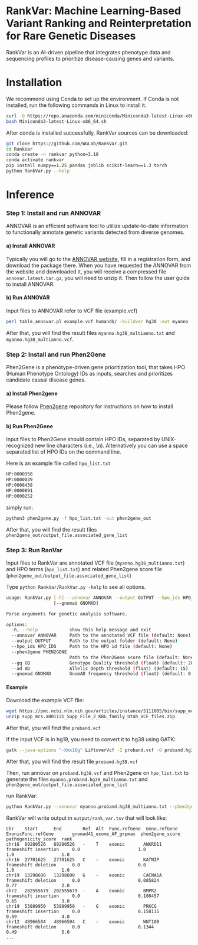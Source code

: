 # RankVar: Machine Learning-Based Variant Ranking and Reinterpretation for Rare Genetic Diseases
RankVar is an AI-driven pipeline that integrates phenotype data and sequencing profiles to prioritize disease-causing genes and variants.

# Installation

We recommend using Conda to set up the environment. If Conda is not installed, run the following commands in Linux to install it.

```bash
curl -O https://repo.anaconda.com/miniconda/Miniconda3-latest-Linux-x86_64.sh
bash Miniconda3-latest-Linux-x86_64.sh
```
After conda is installed successfully, RankVar sources can be downloaded:

```bash
git clone https://github.com/WGLab/RankVar.git
cd RankVar
conda create -n rankvar python=3.10
conda activate rankvar
pip install numpy==1.25 pandas joblib scikit-learn==1.3 torch
python RankVar.py --help
```

# Inference
### Step 1: Install and run ANNOVAR
ANNOVAR is an efficient software tool to utilize update-to-date information to functionally annotate genetic variants detected from diverse genomes.

#### a) Install ANNOVAR

Typically you will go to the [ANNOVAR website](https://annovar.openbioinformatics.org/en/latest/), fill in a registration form, and download the package there. When you have requested the ANNOVAR from the website and downloaded it, you will receive a compressed file ```annovar.latest.tar.gz```, you will need to unzip it. Then follow the user guide to install ANNOVAR. 

#### b) Run ANNOVAR

Input files to ANNOVAR refer to VCF file (example.vcf)

```bash
perl table_annovar.pl example.vcf humandb/ -buildver hg38 -out myanno -remove -protocol refGene,cytoBand,exac03,avsnp147,dbnsfp47a,gnomad41_exome,gnomad41_genome,clinvar_20240917,GTEx_v8_eQTL,GTEx_v8_sQTL -operation gx,r,f,f,f,f,f,f,f,f -nastring . -vcfinput -polish
```
After that, you will find the result files ```myanno.hg38_multianno.txt``` and ```myanno.hg38_multianno.vcf```.

### Step 2: Install and run Phen2Gene
Phen2Gene is a phenotype-driven gene prioritization tool, that takes HPO (Human Phenotype Ontology) IDs as inputs, searches and prioritizes candidate causal disease genes.

#### a) Install Phen2gene
Please follow [Phen2gene](https://github.com/WGLab/Phen2Gene) repository for instructions on how to install Phen2gene.

#### b) Run Phen2Gene

Input files to Phen2Gene should contain HPO IDs, separated by UNIX-recognized new line characters (i.e., \n). Alternatively you can use a space separated list of HPO IDs on the command line.

Here is an example file called ```hpo_list.txt```
```bash
HP:0000358
HP:0000039
HP:0008438
HP:0000891
HP:0000252
```
simply run:
```bash
python3 phen2gene.py -f hpo_list.txt -out phen2gene_out
```
After that, you will find the result files ```phen2gene_out/output_file.associated_gene_list```

### Step 3: Run RanVar

Input files to RankVar are annotated VCF file (```myanno.hg38_multianno.txt```) and HPO terms (```hpo_list.txt```) and related Phen2gene score file (```phen2gene_out/output_file.associated_gene_list```)

Type ```python RankVar/RankVar.py -help``` to see all options.

```bash
usage: RankVar.py [-h] --annovar ANNOVAR --output OUTPUT --hpo_ids HPO_IDS --phen2gene PHEN2GENE [--gq GQ] [--ad AD]
                  [--gnomad GNOMAD]

Parse arguments for genetic analysis software.

options:
  -h, --help            show this help message and exit
  --annovar ANNOVAR     Path to the annotated VCF file (default: None)
  --output OUTPUT       Path to the output folder (default: None)
  --hpo_ids HPO_IDS     Path to the HPO id file (default: None)
  --phen2gene PHEN2GENE
                        Path to the Phen2Gene score file (default: None)
  --gq GQ               Genotype Quality threshold (float) (default: 20)
  --ad AD               Allelic Depth threshold (float) (default: 15)
  --gnomad GNOMAD       GnomAD frequency threshold (float) (default: 0.0001)
```

#### Example

Download the example VCF file:

```bash
wget https://pmc.ncbi.nlm.nih.gov/articles/instance/5111005/bin/supp_mcs.a001131_Supp_File_2_KBG_family_Utah_VCF_files.zip
unzip supp_mcs.a001131_Supp_File_2_KBG_family_Utah_VCF_files.zip
```

After that, you will find the ```proband.vcf```

If the input VCF is in hg19, you need to convert it to hg38 using GATK:

```bash
gatk --java-options "-Xmx16g" LiftoverVcf -I proband.vcf -O proband.hg38.vcf -CHAIN hg19ToHg38.over.chain.gz -REJECT unmapped_variants.vcf -R Homo_sapiens_assembly38.fasta
```
After that, you will find the result file ```proband.hg38.vcf```

Then, run annovar on ```proband.hg38.vcf``` and Phen2gene on ```hpo_list.txt``` to generate the files ```myanno.proband.hg38_multianno.txt``` and ```phen2gene_out/output_file.associated_gene_list```

run RankVar:
```bash
python RankVar.py --annovar myanno.proband.hg38_multianno.txt --phen2gene phen2gene_out/output_file.associated_gene_list  --hpo_ids hpo_list.txt --output output/
```
RankVar will write output in `output/rank_var.tsv` that will look like:
```
Chr    Start      End        Ref  Alt  Func.refGene  Gene.refGene  ExonicFunc.refGene       gnomad41_exome_AF_grpmax  phen2gene_score  pathogenicity_score  rank
chr16  89280526   89280526   -    T    exonic       ANKRD11       frameshift insertion     0.0                      1.0               1.0                  1.0
chr16  27701625   27701625   C    -    exonic       KATNIP        frameshift deletion      0.0                      0.0               1.0                  1.0
chr19  13298600   13298600   G    -    exonic       CACNA1A       frameshift deletion      0.0                      0.085824          0.77                 2.0
chr2   202555679  202555679  -    A    exonic       BMPR2         frameshift insertion     0.0                      0.108457          0.65                 3.0
chr19  53889950   53889950   -    G    exonic       PRKCG         frameshift insertion     0.0                      0.158115          0.59                 4.0
chr12  48966504   48966504   C    -    exonic       WNT10B        frameshift deletion      0.0                      0.1344            0.49                 5.0
...
```
